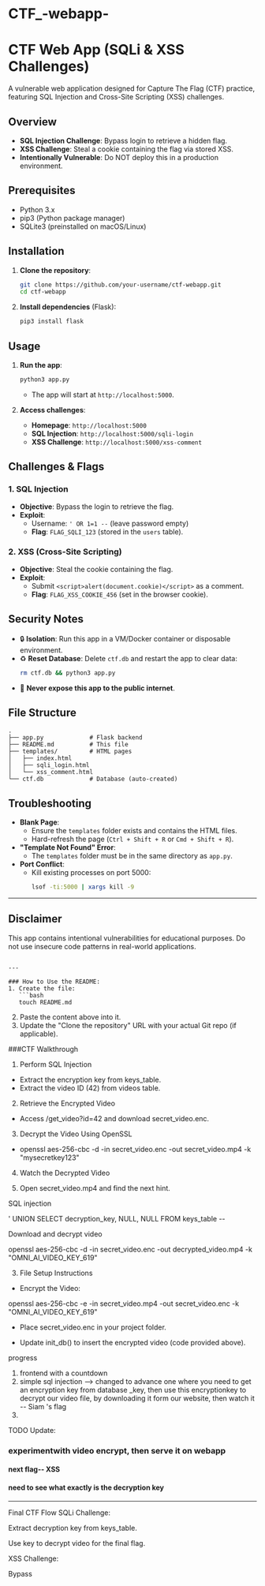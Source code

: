 # CTF_-webapp-


# CTF Web App (SQLi & XSS Challenges)

A vulnerable web application designed for Capture The Flag (CTF) practice, featuring SQL Injection and Cross-Site Scripting (XSS) challenges.

## Overview
- **SQL Injection Challenge**: Bypass login to retrieve a hidden flag.
- **XSS Challenge**: Steal a cookie containing the flag via stored XSS.
- **Intentionally Vulnerable**: Do NOT deploy this in a production environment.

## Prerequisites
- Python 3.x
- pip3 (Python package manager)
- SQLite3 (preinstalled on macOS/Linux)

## Installation
1. **Clone the repository**:
   ```bash
   git clone https://github.com/your-username/ctf-webapp.git
   cd ctf-webapp
   ```

2. **Install dependencies** (Flask):
   ```bash
   pip3 install flask
   ```

## Usage
1. **Run the app**:
   ```bash
   python3 app.py
   ```
   - The app will start at `http://localhost:5000`.

2. **Access challenges**:
   - **Homepage**: `http://localhost:5000`
   - **SQL Injection**: `http://localhost:5000/sqli-login`
   - **XSS Challenge**: `http://localhost:5000/xss-comment`

## Challenges & Flags
### 1. SQL Injection
- **Objective**: Bypass the login to retrieve the flag.
- **Exploit**: 
  - Username: `' OR 1=1 --` (leave password empty)
  - **Flag**: `FLAG_SQLI_123` (stored in the `users` table).

### 2. XSS (Cross-Site Scripting)
- **Objective**: Steal the cookie containing the flag.
- **Exploit**: 
  - Submit `<script>alert(document.cookie)</script>` as a comment.
  - **Flag**: `FLAG_XSS_COOKIE_456` (set in the browser cookie).

## Security Notes
- 🔒 **Isolation**: Run this app in a VM/Docker container or disposable environment.
- ♻️ **Reset Database**: Delete `ctf.db` and restart the app to clear data:
  ```bash
  rm ctf.db && python3 app.py
  ```
- 🚫 **Never expose this app to the public internet**.

## File Structure
```
.
├── app.py             # Flask backend
├── README.md          # This file
├── templates/         # HTML pages
│   ├── index.html
│   ├── sqli_login.html
│   └── xss_comment.html
└── ctf.db             # Database (auto-created)
```

## Troubleshooting
- **Blank Page**:
  - Ensure the `templates` folder exists and contains the HTML files.
  - Hard-refresh the page (`Ctrl + Shift + R` or `Cmd + Shift + R`).
- **"Template Not Found" Error**:
  - The `templates` folder must be in the same directory as `app.py`.
- **Port Conflict**:
  - Kill existing processes on port 5000:
    ```bash
    lsof -ti:5000 | xargs kill -9
    ```

---

## Disclaimer
This app contains intentional vulnerabilities for educational purposes. Do not use insecure code patterns in real-world applications.
```

---

### How to Use the README:
1. Create the file:
   ```bash
   touch README.md
   ```
2. Paste the content above into it.
3. Update the "Clone the repository" URL with your actual Git repo (if applicable).

###CTF Walkthrough

1. Perform SQL Injection

- Extract the encryption key from keys_table.
- Extract the video ID (42) from videos table.
2. Retrieve the Encrypted Video

- Access /get_video?id=42 and download secret_video.enc.
3. Decrypt the Video Using OpenSSL

- openssl aes-256-cbc -d -in secret_video.enc -out secret_video.mp4 -k "mysecretkey123"

4. Watch the Decrypted Video

5. Open secret_video.mp4 and find the next hint.



SQL injection 

' UNION SELECT decryption_key, NULL, NULL FROM keys_table --

Download and decrypt video 

openssl aes-256-cbc -d -in secret_video.enc -out decrypted_video.mp4 -k "OMNI_AI_VIDEO_KEY_619"


3. File Setup Instructions
* Encrypt the Video:

openssl aes-256-cbc -e -in secret_video.mp4 -out secret_video.enc -k "OMNI_AI_VIDEO_KEY_619"

* Place secret_video.enc in your project folder.

* Update init_db() to insert the encrypted video (code provided above).


progress
1. frontend with a countdown 
2. simple sql injection --> changed to advance one where you need to get an encryption key from database _key, then use this encryptionkey to decrypt our video file, by downloading it form our website, then watch it -- Siam 's flag 
3. 

TODO Update:
### experimentwith video encrypt, then serve it on webapp
#### next flag--   XSS
#### need to see what exactly is the decryption key






--------------
Final CTF Flow
SQLi Challenge:

Extract decryption key from keys_table.

Use key to decrypt video for the final flag.

XSS Challenge:

Bypass <script> filtering to steal the cookie.

Both challenges are independent (no dependency between them).